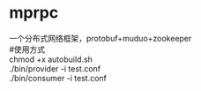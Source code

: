 # mprpc
一个分布式网络框架，protobuf+muduo+zookeeper  
#使用方式  
chmod +x autobuild.sh  
./bin/provider -i test.conf  
./bin/consumer -i test.conf
